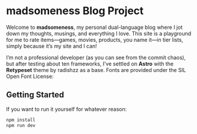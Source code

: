 # madsomeness Blog Project

Welcome to **madsomeness**, my personal dual-language blog where I jot down my thoughts, musings, and everything I love. This site is a playground for me to rate items—games, movies, products, you name it—in tier lists, simply because it’s my site and I can!

I’m not a professional developer (as you can see from the commit chaos), but after testing about ten frameworks, I’ve settled on **Astro** with the **Retypeset** theme by radishzz as a base. Fonts are provided under the SIL Open Font License:

## Getting Started

If you want to run it yourself for whatever reason:

```bash
npm install
npm run dev
